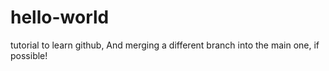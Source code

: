 # hello-world
tutorial to learn github,
And merging a different branch into the main one, if possible!

